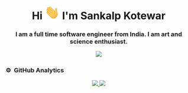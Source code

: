 <h1 align="center">Hi <img src="https://raw.githubusercontent.com/ABSphreak/ABSphreak/master/gifs/Hi.gif" width="40px"> I'm Sankalp Kotewar</h1>

<h3 align="center">I am a full time software engineer from India. I am art and science enthusiast.</h3>
<p align="center">
  <img src="https://komarev.com/ghpvc/?username=sankalpkotewar&color=blueviolet&style=flat">
</p>

### ⚙️ &nbsp;GitHub Analytics

<p align="center">
<a href="https://github.com/sankalpkotewar">
  <img height="180em" src="https://github-readme-stats-eight-theta.vercel.app/api?username=sankalpkotewar&show_icons=true&theme=algolia&include_all_commits=true&count_private=true"/>
  <img height="180em" src="https://github-readme-stats-eight-theta.vercel.app/api/top-langs/?username=sankalpkotewar&layout=compact&langs_count=8&theme=algolia"/>
</a>
</p>


